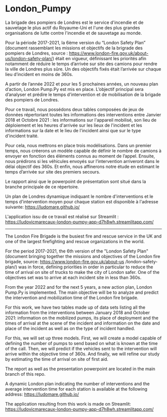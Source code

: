 # London_Pumpy

La brigade des pompiers de Londres est le service d'incendie et de sauvetage le plus actif du Royaume-Uni et l'une des plus grandes organisations de lutte contre l'incendie et de sauvetage au monde.

Pour la période 2017-2021, la 6ème version du “London Safety Plan” (document rassemblant les missions et objectifs de la brigrade des pompiers de Londres, source : https://www.london-fire.gov.uk/about-us/london-safety-plan/) était en vigueur, définissant les priorités afin notamment de réduire le temps d’arrivée sur site des camions pour rendre la ville de Londres plus sûre. Un des objectifs fixés était l’arrivée sur chaque lieu d’incident en moins de 360s.

A partir de l’année 2022 et pour les 5 prochaines années, un nouveau plan d’action, London Pump.Py est mis en place. L’objectif principal sera d’analyser et prédire le temps d’intervention et de mobilisation de la brigade des pompiers de Londres.

Pour ce travail, nous possédons deux tables composées de jeux de données répertoriant toutes les informations des interventions entre Janvier 2018 et Octobre 2021 :
les informations sur l'appareil mobilisé, son lieu de déploiement et les heures d'arrivée sur les lieux de l'incident et 
les informations sur la date et le lieu de l'incident ainsi que sur le type d'incident traité.

Pour cela, nous mettrons en place trois modélisations. Dans un premier temps, nous créerons un modèle capable de définir le nombre de camions à envoyer en fonction des éléments connus au moment de l’appel. Ensuite, nous prédirons si les véhicules envoyés sur l’intervention arriveront dans le délai objectif des 360s. Et enfin, nous affinerons notre étude en estimant le temps d’arrivée sur site des premiers secours. 

Le rapport ainsi que le powerpoint de présentation sont situé dans la branche principale de ce répertoire.

Un plan de Londres dynamique indiquant le nombre d'interventions et le temps d'intervention moyen pour chaque station est disponible à l'adresse suivante: https://ludomare.github.io/

L'application issu de ce travail est réalisé sur Streamlit : https://ludovicmarecaux-london-pumpy-app-d7h8wh.streamlitapp.com/


-------------------------------------------------------------------------------------------------------------------------------------------------------------------------

The London Fire Brigade is the busiest fire and rescue service in the UK and one of the largest firefighting and rescue organizations in the world.

For the period 2017-2021, the 6th version of the "London Safety Plan" (document bringing together the missions and objectives of the London fire brigade, source: https://www.london-fire.gov.uk/about-us /london-safety-plan/) was in force, defining priorities in order in particular to reduce the time of arrival on site of trucks to make the city of London safer. One of the objectives set was to arrive at each incident site in less than 360s.

From the year 2022 and for the next 5 years, a new action plan, London Pump.Py is implemented. The main objective will be to analyze and predict the intervention and mobilization time of the London fire brigade.

For this work, we have two tables made up of data sets listing all the information from the interventions between January 2018 and October 2021:
information on the mobilized pumps, its place of deployment and the times of arrival at the scene of the incident and
information on the date and place of the incident as well as on the type of incident handled.

For this, we will set up three models. First, we will create a model capable of defining the number of pumps to send based on what is known at the time of the call. Then, we will predict if the vehicles sent to the intervention will arrive within the objective time of 360s. And finally, we will refine our study by estimating the time of arrival on site of first aid.

The report as well as the presentation powerpoint are located in the main branch of this repo.

A dynamic London plan indicating the number of interventions and the average intervention time for each station is available at the following address: https://ludomare.github.io/

The application resulting from this work is made on Streamlit: https://ludovicmarecaux-london-pumpy-app-d7h8wh.streamlitapp.com/
